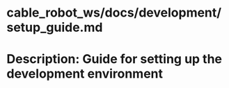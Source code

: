 # cable_robot_ws/docs/development/setup_guide.md
# Description: Guide for setting up the development environment
